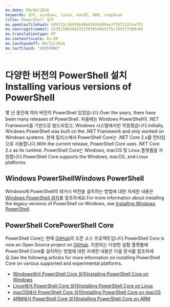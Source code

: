 ```yaml
---
ms.date: 08/09/2018
keywords: 설치, windows, linux, macOS, ARM, raspbian
title: PowerShell 설치
ms.openlocfilehash: b89f11c36459bd0b03693d89ae3ff6f1327ea755
ms.sourcegitcommit: b235c58b34d23317076540631f5cf83f1f309c0d
ms.translationtype: HT
ms.contentlocale: ko-KR
ms.lasthandoff: 09/13/2018
ms.locfileid: "45557093"
---
```

# <a name="installing-various-versions-of-powershell"></a><span data-ttu-id="d6fef-103">다양한 버전의 PowerShell 설치</span><span class="sxs-lookup"><span data-stu-id="d6fef-103">Installing various versions of PowerShell</span></span>

<span data-ttu-id="d6fef-104">몇 년 동안에 여러 버전의 PowerShell 있었습니다.</span><span class="sxs-lookup"><span data-stu-id="d6fef-104">Over the years, there have been many releases of PowerShell.</span></span> <span data-ttu-id="d6fef-105">처음에는 Windows PowerShell이 ​​.NET Framework를 기반으로 빌드되었고, Windows 시스템에서만 작동했습니다.</span><span class="sxs-lookup"><span data-stu-id="d6fef-105">Initially, Windows PowerShell was built on the .NET Framework and only worked on Windows systems.</span></span> <span data-ttu-id="d6fef-106">현재 릴리스에서 PowerShell Core는 .NET Core 2.x를 런타임으로 사용합니다.</span><span class="sxs-lookup"><span data-stu-id="d6fef-106">With the current release, PowerShell Core uses .NET Core 2.x as its runtime.</span></span> <span data-ttu-id="d6fef-107">PowerShell Core는 Windows, macOS 및 Linux 플랫폼을 지원합니다.</span><span class="sxs-lookup"><span data-stu-id="d6fef-107">PowerShell Core supports the Windows, macOS, and Linux platforms.</span></span>

## <a name="windows-powershell"></a><span data-ttu-id="d6fef-108">Windows PowerShell</span><span class="sxs-lookup"><span data-stu-id="d6fef-108">Windows PowerShell</span></span>

<span data-ttu-id="d6fef-109">Windows에 PowerShell의 레거시 버전을 설치하는 방법에 대한 자세한 내용은 [Windows PowerShell 설치](installing-windows-powershell.md)를 참조하세요.</span><span class="sxs-lookup"><span data-stu-id="d6fef-109">For more information about installing the legacy versions of PowerShell on Windows, see [Installing Windows PowerShell](installing-windows-powershell.md).</span></span>

## <a name="powershell-core"></a><span data-ttu-id="d6fef-110">PowerShell Core</span><span class="sxs-lookup"><span data-stu-id="d6fef-110">PowerShell Core</span></span>

<span data-ttu-id="d6fef-111">PowerShell Core는 현재 [GitHub](https://github.com/powershell/powershell)의 오픈 소스 프로젝트입니다.</span><span class="sxs-lookup"><span data-stu-id="d6fef-111">PowerShell Core is now an Open Source project on [GitHub](https://github.com/powershell/powershell).</span></span>
<span data-ttu-id="d6fef-112">지원되는 다양한 실험 플랫폼에 PowerShell Core를 설치하는 방법에 대한 자세한 내용은 다음 문서를 참조하세요.</span><span class="sxs-lookup"><span data-stu-id="d6fef-112">See the following articles for more information on installing PowerShell Core on various supported and experimental platforms.</span></span>

- [<span data-ttu-id="d6fef-113">Windows에서 PowerShell Core 설치</span><span class="sxs-lookup"><span data-stu-id="d6fef-113">Installing PowerShell Core on Windows</span></span>](Installing-PowerShell-Core-on-Windows.md)
- [<span data-ttu-id="d6fef-114">Linux에서 PowerShell Core 설치</span><span class="sxs-lookup"><span data-stu-id="d6fef-114">Installing PowerShell Core on Linux</span></span>](Installing-PowerShell-Core-on-Linux.md)
- [<span data-ttu-id="d6fef-115">macOS에서 PowerShell Core 설치</span><span class="sxs-lookup"><span data-stu-id="d6fef-115">Installing PowerShell Core on macOS</span></span>](Installing-PowerShell-Core-on-macOS.md)
- [<span data-ttu-id="d6fef-116">ARM에서 PowerShell Core 설치</span><span class="sxs-lookup"><span data-stu-id="d6fef-116">Installing PowerShell Core on ARM</span></span>](PowerShell-Core-on-ARM.md)
